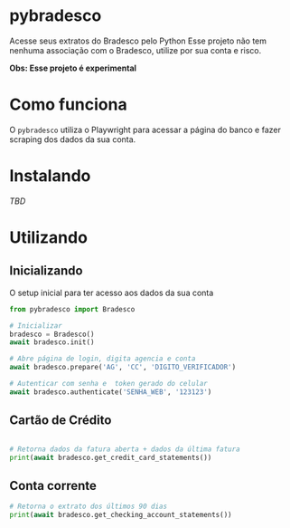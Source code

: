 # pybradesco
Acesse seus extratos do Bradesco pelo Python
Esse projeto não tem nenhuma associação com o Bradesco, utilize por sua conta e risco.

**Obs: Esse projeto é experimental**

# Como funciona
O `pybradesco` utiliza o Playwright para acessar a página do banco e fazer scraping dos dados da sua conta.

# Instalando
*TBD*

# Utilizando

## Inicializando
O setup inicial para ter acesso aos dados da sua conta
```python
from pybradesco import Bradesco

# Inicializar
bradesco = Bradesco()
await bradesco.init()

# Abre página de login, digita agencia e conta
await bradesco.prepare('AG', 'CC', 'DIGITO_VERIFICADOR')

# Autenticar com senha e  token gerado do celular
await bradesco.authenticate('SENHA_WEB', '123123')
```

## Cartão de Crédito
```python

# Retorna dados da fatura aberta + dados da última fatura
print(await bradesco.get_credit_card_statements())
```

## Conta corrente
```python
# Retorna o extrato dos últimos 90 dias
print(await bradesco.get_checking_account_statements())
```


